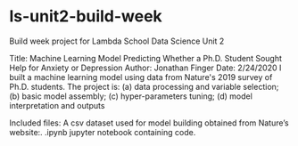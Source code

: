 # ls-unit2-build-week
Build week project for Lambda School Data Science Unit 2

Title: Machine Learning Model Predicting Whether a Ph.D. Student Sought Help for Anxiety or Depression
Author: Jonathan Finger
Date: 2/24/2020
I built a machine learning  model using data from Nature's 2019 survey of Ph.D. students.  The project is: (a) data processing and variable selection; (b) basic model assembly; (c) hyper-parameters tuning; (d) model interpretation and outputs

Included files:
A csv dataset used for model building obtained from Nature’s website:.
.ipynb jupyter notebook containing code.
